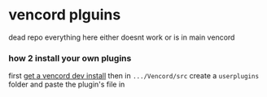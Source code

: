 # vencord plguins

dead repo everything here either doesnt work or is in main vencord

### how 2 install your own plugins
first [get a vencord dev install](https://github.com/Vendicated/Vencord/blob/main/docs/1_INSTALLING.md)
then in `.../Vencord/src` create a `userplugins` folder and paste the plugin's file in
